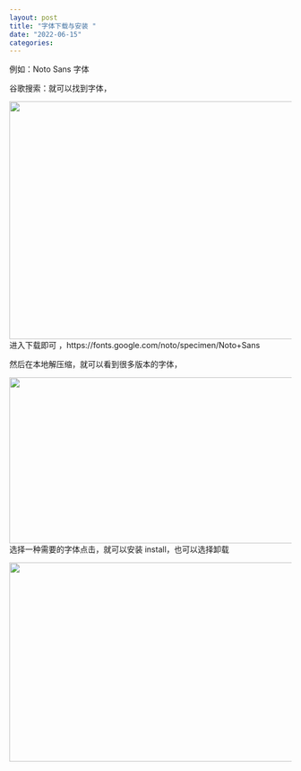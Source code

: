 ```yaml
---
layout: post
title: "字体下载与安装 "
date: "2022-06-15"
categories: 
---
```

<p>例如：<span><span><span class="inspect_panels--propertyValue--3JJTg inspect_panels--_propertyValue--MMDhq ellipsis--ellipsis--1RWY6 text--fontPos11--RSei3 text--_fontBase--YWDo0 inspect_panels--_propertyWeight--PqPst" data-tooltip-tip-align-left="true">Noto Sans 字体</span></span></span></p>

<p><span><span><span class="inspect_panels--propertyValue--3JJTg inspect_panels--_propertyValue--MMDhq ellipsis--ellipsis--1RWY6 text--fontPos11--RSei3 text--_fontBase--YWDo0 inspect_panels--_propertyWeight--PqPst" data-tooltip-tip-align-left="true">谷歌搜索：就可以找到字体，</span></span></span></p>

<p><img height="424" src="/uploads/ckeditor/pictures/23/image-20220615105549-2.png" width="1803" /><span><span><span class="inspect_panels--propertyValue--3JJTg inspect_panels--_propertyValue--MMDhq ellipsis--ellipsis--1RWY6 text--fontPos11--RSei3 text--_fontBase--YWDo0 inspect_panels--_propertyWeight--PqPst" data-tooltip-tip-align-left="true">进入下载即可 ，</span></span></span>https://fonts.google.com/noto/specimen/Noto+Sans</p>

<p>然后在本地解压缩，就可以看到很多版本的字体，</p>

<p><img height="296" src="/uploads/ckeditor/pictures/24/image-20220615105734-3.png" width="1716" />选择一种需要的字体点击，就可以安装 install，也可以选择卸载</p>

<p><img height="355" src="/uploads/ckeditor/pictures/25/image-20220615105803-4.png" width="790" /></p>

<p>&nbsp;</p>

